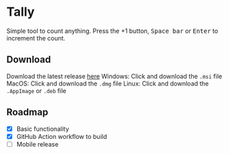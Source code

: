 # Tally
Simple tool to count anything.
Press the +1 button, <kbd>Space bar</kbd> or <kbd>Enter</kbd> to increment the count.

## Download
Download the latest release [here](https://github.com/pickaxe828/Tally/releases/latest)
Windows: Click and download the `.msi` file
MacOS: Click and download the `.dmg` file
Linux: Click and download the `.AppImage` or `.deb` file

## Roadmap
- [x] Basic functionality
- [x] GitHub Action workflow to build
- [ ] Mobile release